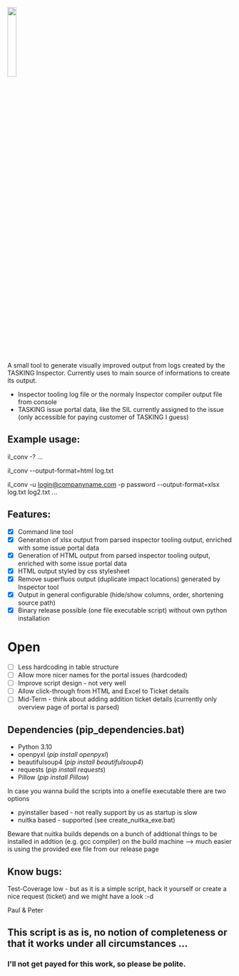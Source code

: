 <p>
  <img src="res/logo.png" width="20%">
</p>

A small tool to generate visually improved output from logs created by the TASKING Inspector.
Currently uses to main source of informations to create its output.
- Inspector tooling log file  or  the normaly Inspector compiler output file from console
- TASKING issue portal data, like the SIL currently assigned to the issue  (only accessible for paying customer of TASKING I guess)


## Example usage:

il_conv -?
 ...

il_conv --output-format=html log.txt

il_conv -u login@companyname.com -p password --output-format=xlsx log.txt log2.txt ...


## Features:
* [x] Command line tool
* [x] Generation of xlsx output from parsed inspector tooling output, enriched with some issue portal data
* [x] Generation of HTML output from parsed inspector tooling output, enriched with some issue portal data
* [x] HTML output styled by css stylesheet
* [x] Remove superfluos output (duplicate impact locations) generated by Inspector tool
* [x] Output in general configurable (hide/show columns, order, shortening source path)
* [x] Binary release possible (one file executable script) without own python installation

# Open
* [ ] Less hardcoding in table structure
* [ ] Allow more nicer names for the portal issues (hardcoded)
* [ ] Improve script design - not very well 
* [ ] Allow click-through from HTML and Excel to Ticket details
* [ ] Mid-Term - think about adding addition ticket details (currently only overview page of portal is parsed)

## Dependencies (pip_dependencies.bat)
* Python 3.10
* openpyxl (*pip install openpyxl*)
* beautifulsoup4 (*pip install beautifulsoup4*)
* requests (*pip install requests*)
* Pillow (*pip install Pillow*)

In case you wanna build  the scripts into a onefile executable there are two  options
* pyinstaller based - not really support by us as startup is slow
* nuitka based - supported (see create_nuitka_exe.bat)

Beware that nuitka builds depends on a bunch of addtional things to be installed in addtion (e.g. gcc compiler) on the build machine
--> much easier is using the provided exe file from our release page

## Know bugs: 
Test-Coverage low - but as it is a simple script, hack it yourself or create a nice request (ticket) and we might have a look :-d

Paul & Peter

  
## This script is as is, no notion of completeness or that it works under all circumstances ...
  
### I'll not get payed for this work, so please be polite.
  


